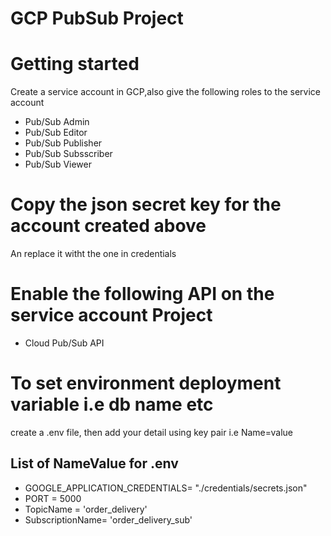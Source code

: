 
# GCP PubSub Project

# Getting started
Create a service account in GCP,also give the following roles to the service account
 - Pub/Sub Admin
 - Pub/Sub Editor
 - Pub/Sub Publisher
 - Pub/Sub Subsscriber
 - Pub/Sub Viewer

# Copy the json secret key for the account created above
An replace it witht the one in credentials

# Enable the following API on the service account Project
 - Cloud Pub/Sub  API

# To set environment deployment variable i.e db name etc
create a .env  file, then add your detail using key pair i.e Name=value

## List of NameValue for .env 
 - GOOGLE_APPLICATION_CREDENTIALS= "./credentials/secrets.json"
 - PORT = 5000
 - TopicName = 'order_delivery'
 - SubscriptionName= 'order_delivery_sub' 




